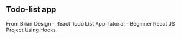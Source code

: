 ## Todo-list app

From Brian Design - React Todo List App Tutorial - Beginner React JS Project Using Hooks